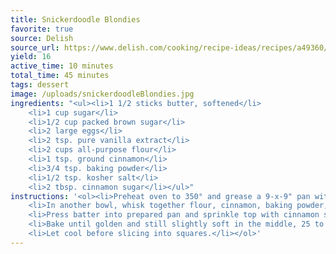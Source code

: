 ```yaml
---
title: Snickerdoodle Blondies
favorite: true
source: Delish
source_url: https://www.delish.com/cooking/recipe-ideas/recipes/a49360/snickerdoodle-blondies-recipe/
yield: 16
active_time: 10 minutes
total_time: 45 minutes
tags: dessert
image: /uploads/snickerdoodleBlondies.jpg
ingredients: "<ul><li>1 1/2 sticks butter, softened</li>
	<li>1 cup sugar</li>
	<li>1/2 cup packed brown sugar</li>
	<li>2 large eggs</li>
	<li>2 tsp. pure vanilla extract</li>
	<li>2 cups all-purpose flour</li>
	<li>1 tsp. ground cinnamon</li>
	<li>3/4 tsp. baking powder</li>
	<li>1/2 tsp. kosher salt</li>
	<li>2 tbsp. cinnamon sugar</li></ul>"
instructions: '<ol><li>Preheat oven to 350° and grease a 9-x-9" pan with cooking spray. In a large bowl using a hand mixer, beat butter and both sugars until light and fluffy. Add eggs and vanilla and beat until combined.</li>
	<li>In another bowl, whisk together flour, cinnamon, baking powder, and salt. Add dry ingredients to wet ingredients and beat until just combined.
	<li>Press batter into prepared pan and sprinkle top with cinnamon sugar.</li>
	<li>Bake until golden and still slightly soft in the middle, 25 to 30 minutes.</li>
	<li>Let cool before slicing into squares.</li></ol>'
---
```

